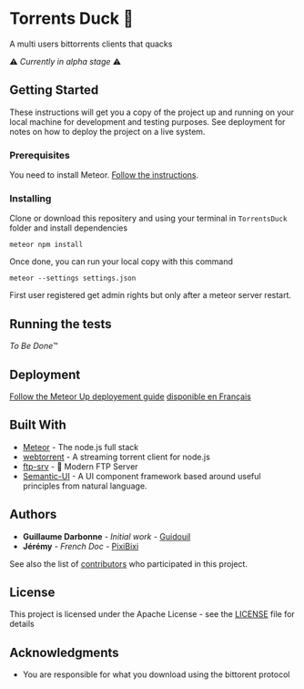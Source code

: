 # Torrents Duck 🦆

A multi users bittorrents clients that quacks

⚠️ *Currently in alpha stage* ⚠️

## Getting Started

These instructions will get you a copy of the project up and running on your local machine for development and testing purposes. See deployment for notes on how to deploy the project on a live system.

### Prerequisites

You need to install Meteor. [Follow the instructions](https://www.meteor.com/install).

### Installing

Clone or download this repositery and using your terminal in `TorrentsDuck` folder and install dependencies


```
meteor npm install
```

Once done, you can run your local copy with this command
```
meteor --settings settings.json
```

First user registered get admin rights but only after a meteor server restart.

## Running the tests

*To Be Done*™

## Deployment

[Follow the Meteor Up deployement guide](https://github.com/guidouil/TorrentsDuck/blob/master/private/mupDeploy.md) [disponible en Français](https://github.com/guidouil/TorrentsDuck/blob/master/private/mupDeploy_FR.md)

## Built With

* [Meteor](https://www.meteor.com/) - The node.js full stack
* [webtorrent](https://webtorrent.io/) - A streaming torrent client for node.js
* [ftp-srv](https://github.com/trs/ftp-srv) - 📮 Modern FTP Server
* [Semantic-UI](https://semantic-ui.com/) - A UI component framework based around useful principles from natural language.

## Authors

* **Guillaume Darbonne** - *Initial work* - [Guidouil](https://github.com/guidouil)
* **Jérémy** - *French Doc* - [PixiBixi](https://github.com/PixiBixi)

See also the list of [contributors](https://github.com/guidouil/TorrentsDuck/contributors) who participated in this project.

## License

This project is licensed under the Apache License - see the [LICENSE](LICENSE) file for details

## Acknowledgments

* You are responsible for what you download using the bittorent protocol
